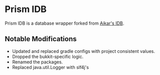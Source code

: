# Prism IDB

Prism IDB is a database wrapper forked from [Aikar's IDB][aikar].

## Notable Modifications

- Updated and replaced gradle configs with project consistent values.
- Dropped the bukkit-specific logic.
- Renamed the packages.
- Replaced java.util.Logger with slf4j's

[aikar]: https://github.com/aikar/db